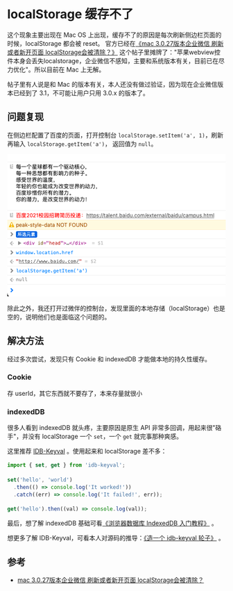 # localStorage 缓存不了

这个现象主要出现在 Mac OS 上出现，缓存不了的原因是每次刷新侧边栏页面的时候，localStorage 都会被 reset。
官方已经在[《mac 3.0.27版本企业微信 刷新或者新开页面 localStorage会被清除？》](https://developers.weixin.qq.com/community/develop/doc/0008c624d20368964bcaedff851c00?highLine=localStorage)
这个帖子里摊牌了："苹果webview控件本身会丢失localstorage，企业微信不感知，主要和系统版本有关，目前已在尽力优化"。所以目前在 Mac 上无解。

帖子里有人说是和 Mac 的版本有关，本人还没有做过验证，因为现在企业微信版本已经到了 3.1，不可能让用户只用 3.0.x 的版本了。

## 问题复现

在侧边栏配置了百度的页面，打开控制台 `localStorage.setItem('a', 1)`，刷新再输入 `localStorage.getItem('a')`，
返回值为 `null`。

![](./images/localStorage-reset.png)

除此之外，我还打开过微伴的控制台，发现里面的本地存储（localStorage）也是空的，说明他们也是面临这个问题的。

## 解决方法

经过多次尝试，发现只有 Cookie 和 indexedDB 才能做本地的持久性缓存。

### Cookie

存 userId，其它东西就不要存了，本来存量就很小

### indexedDB
很多人看到 indexedDB 就头疼，主要原因是原生 API 非常多回调，用起来很"硌手"，并没有 localStorage 一个 `set`，一个 `get` 就完事那种爽感。

这里推荐 [IDB-Keyval](https://www.npmjs.com/package/idb-keyval) 。使用起来和 localStorage 差不多：

```ts
import { set, get } from 'idb-keyval';

set('hello', 'world')
  .then(() => console.log('It worked!'))
  .catch((err) => console.log('It failed!', err));

get('hello').then((val) => console.log(val));
```

最后，想了解 indexedDB 基础可看[《浏览器数据库 IndexedDB 入门教程》](https://www.ruanyifeng.com/blog/2018/07/indexeddb.html) 。

想更多了解 IDB-Keyval，可看本人对源码的推导：[《造一个 idb-keyval 轮子》](https://github.com/Haixiang6123/learn-idb-keyval) 。

## 参考

* [mac 3.0.27版本企业微信 刷新或者新开页面 localStorage会被清除？](https://developers.weixin.qq.com/community/develop/doc/0008c624d20368964bcaedff851c00?highLine=localStorage)
